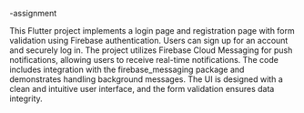 -assignment

This Flutter project implements a login page and registration page with form validation using Firebase authentication. Users can sign up for an account and securely log in. The project utilizes Firebase Cloud Messaging for push notifications, allowing users to receive real-time notifications. The code includes integration with the firebase_messaging package and demonstrates handling background messages. The UI is designed with a clean and intuitive user interface, and the form validation ensures data integrity.
